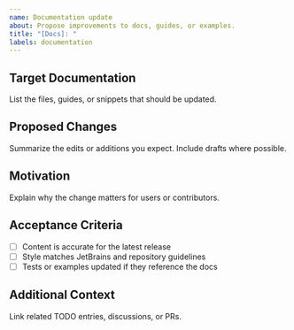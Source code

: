 ```yaml
---
name: Documentation update
about: Propose improvements to docs, guides, or examples.
title: "[Docs]: "
labels: documentation
---
```


## Target Documentation
List the files, guides, or snippets that should be updated.

## Proposed Changes
Summarize the edits or additions you expect. Include drafts where possible.

## Motivation
Explain why the change matters for users or contributors.

## Acceptance Criteria
- [ ] Content is accurate for the latest release
- [ ] Style matches JetBrains and repository guidelines
- [ ] Tests or examples updated if they reference the docs

## Additional Context
Link related TODO entries, discussions, or PRs.

